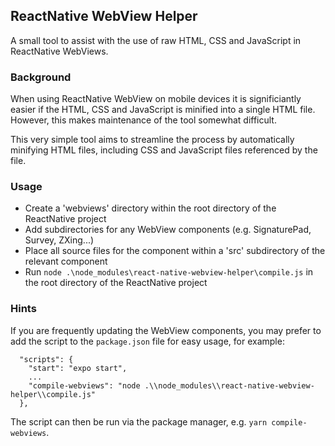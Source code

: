 ## ReactNative WebView Helper
A small tool to assist with the use of raw HTML, CSS and JavaScript in ReactNative WebViews.

### Background
When using ReactNative WebView on mobile devices it is significiantly easier if the HTML, CSS and JavaScript is minified into a single HTML file.  However, this makes maintenance of the tool somewhat difficult.

This very simple tool aims to streamline the process by automatically minifying HTML files, including CSS and JavaScript files referenced by the file.

### Usage
- Create a 'webviews' directory within the root directory of the ReactNative project
- Add subdirectories for any WebView components (e.g. SignaturePad, Survey, ZXing...)
- Place all source files for the component within a 'src' subdirectory of the relevant component
- Run `node .\node_modules\react-native-webview-helper\compile.js` in the root directory of the ReactNative project

### Hints
If you are frequently updating the WebView components, you may prefer to add the script to the `package.json` file for easy usage, for example:
```
  "scripts": {
    "start": "expo start",
    ...
	"compile-webviews": "node .\\node_modules\\react-native-webview-helper\\compile.js"
  },
```
The script can then be run via the package manager, e.g. `yarn compile-webviews`.